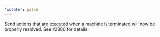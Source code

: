 ```yaml
---
'xstate': patch
---
```


Send actions that are executed when a machine is terminated will now be properly resolved. See #2880 for details.

